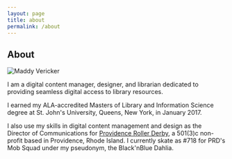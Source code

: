 ```yaml
---
layout: page
title: about
permalink: /about
---
```

## About

![Maddy Vericker](https://lh3.googleusercontent.com/i2170VUGpWKSHpuAHRBV-7hnGYQc1dymwUAO9PdmUgsxHh5FFkkaTGkFOivK_mL3O0CIIHTXtM86QbtnZy6jJiB_hGx8iTeQSHGyI6Y1mCE74Fq_2me0x9G92EIY3zrPVzNOkVS0kUQcgin46pr9x9KIfUNR_gwArjCgYXg2GaaNUesiYtff6M2SH-AuqzoR8iwuT1IffEyYoyxgonXOZY3u_oawe9yllvGMLsndq28sZMzRgrObNzABrYrQ5_fHp-igbjEGPQhMbM9Jh60efcUyvyNE3D8fBiKKFsjtdJbQtH70pd8HBqHVlyuOyQqbH26EQUymDslIwsgZR7RfhgIYEDnGl56bxUQ-xGBmd4TNQBV52V2xFxC81eiNEaRMbMcE11_UBKZxoIVroi97iUJDJNKp0SURQZjZe0_-2pkSiPry9NZfFPWGHBKxDLIqn54NKJnYk4j07cdiWEldAP59QdtD4dp3QXKaqGvmjHStcGdW3kvhVhL7fRM_nYtPg-YMzfurqThzzP6tPeJYEQHhbeOjtWLMCxAzAld07pVM2qzG5CkyiwhSjuAQDlBkpTjIkTBERKfPmPwi4WEmXQGrynrnhauBJl2qu-pyOBx4k9od4YcnCO3add3A_faVqy4zML3-BdVb1ePhLOdXjfZPxcZ7riS--NqvQinC4T5gyc-dQZxD7A3YKoWkZF-cCSBpYzPkHQe1yZzuShg3bL-lRzPtDQiHFMXKglsx68BmkAoQDg=s201-no)

I am a digital content manager, designer, and librarian dedicated to providing seamless digital access to library resources. 

I earned my ALA-accredited Masters of Library and Information Science degree at St. John's University, Queens, New York, in January 2017. 

I also use my skills in digital content management and design as the Director of Communications for [Providence Roller Derby](http://providencerollerderby.com), a 501(3)c non-profit based in Providence, Rhode Island. I currently skate as #718 for PRD's Mob Squad under my pseudonym, the Black'nBlue Dahlia. 
